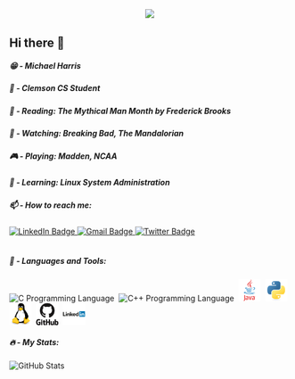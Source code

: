 <div id="header" align="center">
  <img src="https://media.giphy.com/media/bAQH7WXKqtIBrPs7sR/giphy.gif" width="500"/>
</div>

## Hi there 👋
#####   😁 - Michael Harris
#####   🐯 - Clemson CS Student
#####   📖 - Reading: The Mythical Man Month by Frederick Brooks
#####   🎥 - Watching: Breaking Bad, The Mandalorian                                              
#####   🎮 - Playing: Madden, NCAA
#####   🧠 - Learning: Linux System Administration
#####   📫 - How to reach me:
<div id="badges">
  <a href="your-linkedin-URL">
    <img src="https://img.shields.io/badge/LinkedIn-blue?style=for-the-badge&logo=linkedin&logoColor=white" alt="LinkedIn Badge"/>
  </a>
  <a href="ivmichaelharrisiv@gmail.com">
    <img src="https://img.shields.io/badge/Gmail-red?style=for-the-badge&logo=gmail&logoColor=white" alt="Gmail Badge"/>
  </a>
  <a href="twitter.com/MichaelH1010">
    <img src="https://img.shields.io/badge/Twitter-blue?style=for-the-badge&logo=twitter&logoColor=white" alt="Twitter Badge"/>
  </a>
</div>
<img src="https://komarev.com/ghpvc/?username=MichaelHarrisIV&style=flat-square&color=blue" alt=""/>

#####   💾 - Languages and Tools:
<div>
  <img src="https://upload.wikimedia.org/wikipedia/commons/1/18/C_Programming_Language.svg" title="C Programming Language" alt="C Programming Language" width="40" height="40"/>&nbsp;
  <img src="https://upload.wikimedia.org/wikipedia/commons/1/18/ISO_C%2B%2B_Logo.svg" title="C++ Programming Language" alt="C++ Programming Language" width="40" height="40"/>&nbsp;
  <img src="https://github.com/devicons/devicon/blob/master/icons/java/java-original-wordmark.svg" title="Java" alt="Java" width="40" height="40"/>&nbsp;
  <img src="https://github.com/devicons/devicon/blob/master/icons/python/python-original.svg" title="Python" alt="Python" width="40" height="40"/>&nbsp;
  <img src="https://github.com/devicons/devicon/blob/master/icons/linux/linux-original.svg" title="Linux" alt="Linux" width="40" height="40"/>&nbsp;
  <img src="https://github.com/devicons/devicon/blob/master/icons/github/github-original-wordmark.svg" title="GitHub" alt="GitHub" width="40" height="40"/>&nbsp;
  <img src="https://github.com/devicons/devicon/blob/master/icons/linkedin/linkedin-original-wordmark.svg" title="LinkedIn" alt="LinkedIn" width="40" height="40"/>&nbsp;
</div>

##### 🔥 - My Stats:
![GitHub Stats](https://github-readme-stats.vercel.app/api?username=MichaelHarrisIV&show_icons=true&hide_border=true&theme=apprentice)
